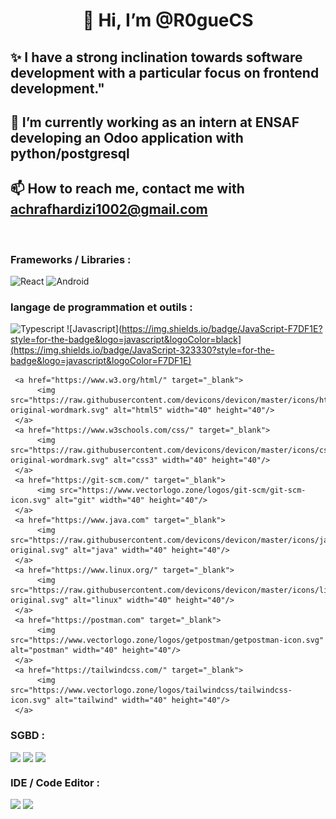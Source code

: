 <h1 align="center"> 👋 Hi, I’m @R0gueCS </h1>
<h2> ✨ I have a strong inclination towards software development with a particular focus on frontend development."</h2>
<h2> 🌱 I’m currently working as an intern at ENSAF developing an Odoo application with python/postgresql </h2>
<h2> 📫 How to reach me, contact me with <a href="achrafhardizi1002@gmail.com ">achrafhardizi1002@gmail.com </a> </h2>
<br>
<h3>  Frameworks / Libraries :</h3>     

![React](https://img.shields.io/badge/react-%23007FCC.svg?style=for-the-badge&logo=react&logoColor=white)
![Android](https://img.shields.io/badge/android-%23E34F26.svg?style=for-the-badge&logo=android&logoColor=white)
     <h3> langage de programmation et outils : </h3>
     
![Typescript](https://img.shields.io/badge/TypeScript-007ACC?style=for-the-badge&logo=typescript&logoColor=white)
![Javascript](https://img.shields.io/badge/JavaScript-F7DF1E?style=for-the-badge&logo=javascript&logoColor=black](https://img.shields.io/badge/JavaScript-323330?style=for-the-badge&logo=javascript&logoColor=F7DF1E)
<p align="left">
  
     <a href="https://www.w3.org/html/" target="_blank">
          <img src="https://raw.githubusercontent.com/devicons/devicon/master/icons/html5/html5-original-wordmark.svg" alt="html5" width="40" height="40"/>
     </a>
     <a href="https://www.w3schools.com/css/" target="_blank">
          <img src="https://raw.githubusercontent.com/devicons/devicon/master/icons/css3/css3-original-wordmark.svg" alt="css3" width="40" height="40"/>
     </a>
     <a href="https://git-scm.com/" target="_blank">
          <img src="https://www.vectorlogo.zone/logos/git-scm/git-scm-icon.svg" alt="git" width="40" height="40"/>
     </a>
     <a href="https://www.java.com" target="_blank">
          <img src="https://raw.githubusercontent.com/devicons/devicon/master/icons/java/java-original.svg" alt="java" width="40" height="40"/>
     </a>
     <a href="https://www.linux.org/" target="_blank">
          <img src="https://raw.githubusercontent.com/devicons/devicon/master/icons/linux/linux-original.svg" alt="linux" width="40" height="40"/>
     </a> 
     <a href="https://postman.com" target="_blank">
          <img src="https://www.vectorlogo.zone/logos/getpostman/getpostman-icon.svg" alt="postman" width="40" height="40"/> 
     </a>
     <a href="https://tailwindcss.com/" target="_blank">
          <img src="https://www.vectorlogo.zone/logos/tailwindcss/tailwindcss-icon.svg" alt="tailwind" width="40" height="40"/>
     </a> 
<h3> SGBD :</h3>
     <div style="display:flex;gap:0.25rem;">
         <img src="https://img.shields.io/badge/MySQL-4479A1.svg?style=for-the-badge&logo=mysql&logoColor=white"/>
         <img src="https://img.shields.io/badge/Oracle-F80000.svg?style=for-the-badge&logo=oracle&logoColor=white"/>
         <img src="https://img.shields.io/badge/PostgreSQL-336791.svg?style=for-the-badge&logo=postgresql&logoColor=white"/>
     </div>
     <h3>IDE / Code Editor :</h3> 
     <div style="display:flex;gap:0.25rem;">
     <img  src="https://img.shields.io/badge/Visual%20Studio%20Code-0078d7.svg?style=for-the-badge&logo=visual-studio-code&logoColor=white" />
     <img src="https://img.shields.io/badge/JetBrains%20IDEs-000000.svg?style=for-the-badge&logo=jetbrains&logoColor=white"/>
     </div>

